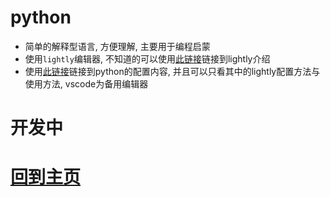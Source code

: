 # python
- 简单的解释型语言, 方便理解, 主要用于编程启蒙
- 使用`lightly`编辑器, 不知道的可以使用[此链接](编辑器/lightly/lightly.md)链接到lightly介绍
- 使用[此链接](python.md)链接到python的配置内容, 并且可以只看其中的lightly配置方法与使用方法, vscode为备用编辑器
# 开发中
# [回到主页](index.md)
